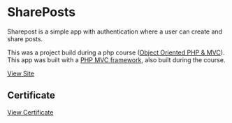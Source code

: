 # SharePosts
Sharepost is a simple app with authentication where a user can create and share posts.

This was a project build during a php course ([Object Oriented PHP & MVC](https://www.udemy.com/course/object-oriented-php-mvc/)).
This app was built with a [PHP MVC framework](https://github.com/CallumM1999/traversy-framework), also built during the course.

[View Site](shareposts1234.epizy.com)

## Certificate
[View Certificate](https://www.udemy.com/certificate/UC-RAU52XAR/)
